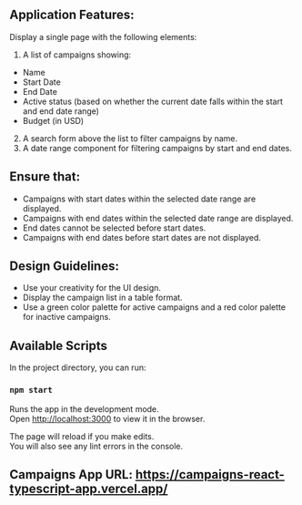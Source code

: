 ## Application Features:

Display a single page with the following elements:

1. A list of campaigns showing:
- Name
- Start Date
- End Date
- Active status (based on whether the current date falls within the start and end date range)
- Budget (in USD)
2. A search form above the list to filter campaigns by name.
3. A date range component for filtering campaigns by start and end dates.

## Ensure that:

- Campaigns with start dates within the selected date range are displayed.
- Campaigns with end dates within the selected date range are displayed.
- End dates cannot be selected before start dates.
- Campaigns with end dates before start dates are not displayed.

## Design Guidelines:

- Use your creativity for the UI design.
- Display the campaign list in a table format.
- Use a green color palette for active campaigns and a red color palette for inactive campaigns.

## Available Scripts

In the project directory, you can run:

### `npm start`

Runs the app in the development mode.\
Open [http://localhost:3000](http://localhost:3000) to view it in the browser.

The page will reload if you make edits.\
You will also see any lint errors in the console.

## Campaigns App URL: https://campaigns-react-typescript-app.vercel.app/
